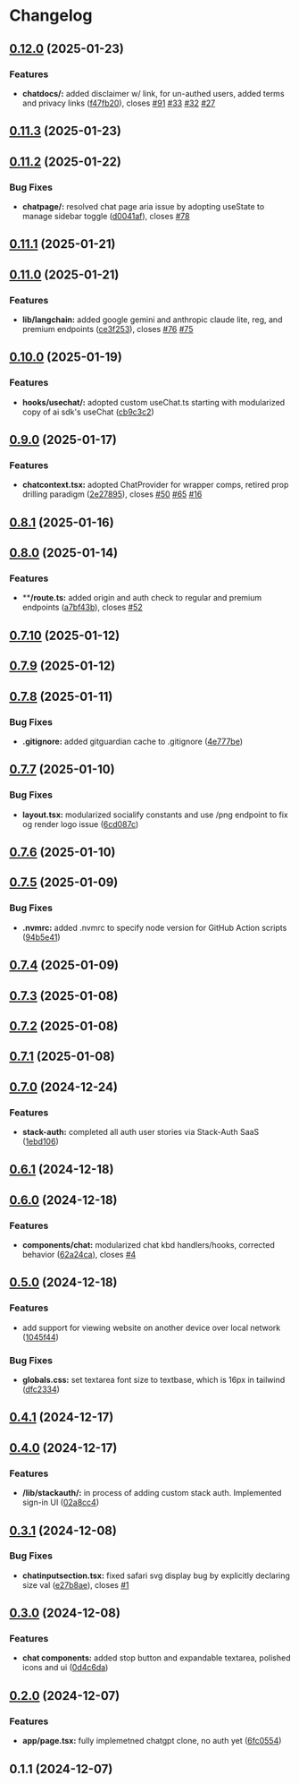 # Changelog

## [0.12.0](https://github.com/KemingHe/buckeye-gpt/compare/v0.11.3...v0.12.0) (2025-01-23)

### Features

* **chatdocs/:** added disclaimer w/ link, for un-authed users, added terms and privacy links ([f47fb20](https://github.com/KemingHe/buckeye-gpt/commit/f47fb20eced97380292a2007cfa4bc67a30b184f)), closes [#91](https://github.com/KemingHe/buckeye-gpt/issues/91) [#33](https://github.com/KemingHe/buckeye-gpt/issues/33) [#32](https://github.com/KemingHe/buckeye-gpt/issues/32) [#27](https://github.com/KemingHe/buckeye-gpt/issues/27)

## [0.11.3](https://github.com/KemingHe/buckeye-gpt/compare/v0.11.2...v0.11.3) (2025-01-23)

## [0.11.2](https://github.com/KemingHe/buckeye-gpt/compare/v0.11.1...v0.11.2) (2025-01-22)

### Bug Fixes

* **chatpage/:** resolved chat page aria issue by adopting useState to manage sidebar toggle ([d0041af](https://github.com/KemingHe/buckeye-gpt/commit/d0041afcd7d8310fb2233777abf90c9b78938722)), closes [#78](https://github.com/KemingHe/buckeye-gpt/issues/78)

## [0.11.1](https://github.com/KemingHe/buckeye-gpt/compare/v0.11.0...v0.11.1) (2025-01-21)

## [0.11.0](https://github.com/KemingHe/buckeye-gpt/compare/v0.10.0...v0.11.0) (2025-01-21)

### Features

* **lib/langchain:** added google gemini and anthropic claude lite, reg, and premium endpoints ([ce3f253](https://github.com/KemingHe/buckeye-gpt/commit/ce3f253bba9fc625dcf91879516f57314c6ca60c)), closes [#76](https://github.com/KemingHe/buckeye-gpt/issues/76) [#75](https://github.com/KemingHe/buckeye-gpt/issues/75)

## [0.10.0](https://github.com/KemingHe/buckeye-gpt/compare/v0.9.0...v0.10.0) (2025-01-19)

### Features

* **hooks/usechat/:** adopted custom useChat.ts starting with modularized copy of ai sdk's useChat ([cb9c3c2](https://github.com/KemingHe/buckeye-gpt/commit/cb9c3c246498d46e4992a781f4fa53912662c4b6))

## [0.9.0](https://github.com/KemingHe/buckeye-gpt/compare/v0.8.1...v0.9.0) (2025-01-17)

### Features

* **chatcontext.tsx:** adopted ChatProvider for wrapper comps, retired prop drilling paradigm ([2e27895](https://github.com/KemingHe/buckeye-gpt/commit/2e27895d8278c8e2ac298846f3b2adf3c204165e)), closes [#50](https://github.com/KemingHe/buckeye-gpt/issues/50) [#65](https://github.com/KemingHe/buckeye-gpt/issues/65) [#16](https://github.com/KemingHe/buckeye-gpt/issues/16)

## [0.8.1](https://github.com/KemingHe/buckeye-gpt/compare/v0.8.0...v0.8.1) (2025-01-16)

## [0.8.0](https://github.com/KemingHe/buckeye-gpt/compare/v0.7.10...v0.8.0) (2025-01-14)

### Features

* ****/route.ts:** added origin and auth check to regular and premium endpoints ([a7bf43b](https://github.com/KemingHe/buckeye-gpt/commit/a7bf43bf24cdb1c49caec3b38382eaa683e9d0b3)), closes [#52](https://github.com/KemingHe/buckeye-gpt/issues/52)

## [0.7.10](https://github.com/KemingHe/buckeye-gpt/compare/v0.7.9...v0.7.10) (2025-01-12)

## [0.7.9](https://github.com/KemingHe/buckeye-gpt/compare/v0.7.8...v0.7.9) (2025-01-12)

## [0.7.8](https://github.com/KemingHe/buckeye-gpt/compare/v0.7.7...v0.7.8) (2025-01-11)

### Bug Fixes

* **.gitignore:** added gitguardian cache to .gitignore ([4e777be](https://github.com/KemingHe/buckeye-gpt/commit/4e777be42f07800d7dcecad9ddbf756b72dd95b7))

## [0.7.7](https://github.com/KemingHe/buckeye-gpt/compare/v0.7.6...v0.7.7) (2025-01-10)

### Bug Fixes

* **layout.tsx:** modularized socialify constants and use /png endpoint to fix og render logo issue ([6cd087c](https://github.com/KemingHe/buckeye-gpt/commit/6cd087c92991786421de893643ba48103e3c9581))

## [0.7.6](https://github.com/KemingHe/buckeye-gpt/compare/v0.7.5...v0.7.6) (2025-01-10)

## [0.7.5](https://github.com/KemingHe/buckeye-gpt/compare/v0.7.4...v0.7.5) (2025-01-09)

### Bug Fixes

* **.nvmrc:** added .nvmrc to specify node version for GitHub Action scripts ([94b5e41](https://github.com/KemingHe/buckeye-gpt/commit/94b5e411b38c82e91c0f8942d93c8849bc7b9c45))

## [0.7.4](https://github.com/KemingHe/buckeye-gpt/compare/v0.7.3...v0.7.4) (2025-01-09)

## [0.7.3](https://github.com/KemingHe/buckeye-gpt/compare/v0.7.2...v0.7.3) (2025-01-08)

## [0.7.2](https://github.com/KemingHe/buckeye-gpt/compare/v0.7.1...v0.7.2) (2025-01-08)

## [0.7.1](https://github.com/KemingHe/buckeye-gpt/compare/v0.7.0...v0.7.1) (2025-01-08)

## [0.7.0](https://github.com/KemingHe/buckeye-gpt/compare/v0.6.1...v0.7.0) (2024-12-24)

### Features

* **stack-auth:** completed all auth user stories via Stack-Auth SaaS ([1ebd106](https://github.com/KemingHe/buckeye-gpt/commit/1ebd1066456217e1e5a61dfd476511bf5aeae22a))

## [0.6.1](https://github.com/KemingHe/buckeye-gpt/compare/v0.6.0...v0.6.1) (2024-12-18)

## [0.6.0](https://github.com/KemingHe/buckeye-gpt/compare/v0.5.0...v0.6.0) (2024-12-18)

### Features

* **components/chat:** modularized chat kbd handlers/hooks, corrected behavior ([62a24ca](https://github.com/KemingHe/buckeye-gpt/commit/62a24cae2fe9616c6e711d504a2159f56ccf8dde)), closes [#4](https://github.com/KemingHe/buckeye-gpt/issues/4)

## [0.5.0](https://github.com/KemingHe/buckeye-gpt/compare/v0.4.1...v0.5.0) (2024-12-18)

### Features

* add support for viewing website on another device over local network ([1045f44](https://github.com/KemingHe/buckeye-gpt/commit/1045f44460540b0ab6d394d946377a2c5a24f308))

### Bug Fixes

* **globals.css:** set textarea font size to textbase, which is 16px in tailwind ([dfc2334](https://github.com/KemingHe/buckeye-gpt/commit/dfc23348555cccfe6437fcf155ccfc007eb85215))

## [0.4.1](https://github.com/KemingHe/buckeye-gpt/compare/v0.4.0...v0.4.1) (2024-12-17)

## [0.4.0](https://github.com/KemingHe/buckeye-gpt/compare/v0.3.1...v0.4.0) (2024-12-17)

### Features

* **/lib/stackauth/:** in process of adding custom stack auth. Implemented sign-in UI ([02a8cc4](https://github.com/KemingHe/buckeye-gpt/commit/02a8cc45ef89a153f522139eaafb1aed149027c5))

## [0.3.1](https://github.com/KemingHe/buckeye-gpt/compare/v0.3.0...v0.3.1) (2024-12-08)

### Bug Fixes

* **chatinputsection.tsx:** fixed safari svg display bug by explicitly declaring size val ([e27b8ae](https://github.com/KemingHe/buckeye-gpt/commit/e27b8ae028746053541b27ad6f05a90701ef093e)), closes [#1](https://github.com/KemingHe/buckeye-gpt/issues/1)

## [0.3.0](https://github.com/KemingHe/buckeye-gpt/compare/v0.2.0...v0.3.0) (2024-12-08)

### Features

* **chat components:** added stop button and expandable textarea, polished icons and ui ([0d4c6da](https://github.com/KemingHe/buckeye-gpt/commit/0d4c6da96ff89ae756125af86226f79431e0cef2))

## [0.2.0](https://github.com/KemingHe/buckeye-gpt/compare/v0.1.1...v0.2.0) (2024-12-07)

### Features

* **app/page.tsx:** fully implemetned chatgpt clone, no auth yet ([6fc0554](https://github.com/KemingHe/buckeye-gpt/commit/6fc055422002014e4f96785683770c660aa2b0bc))

## 0.1.1 (2024-12-07)
